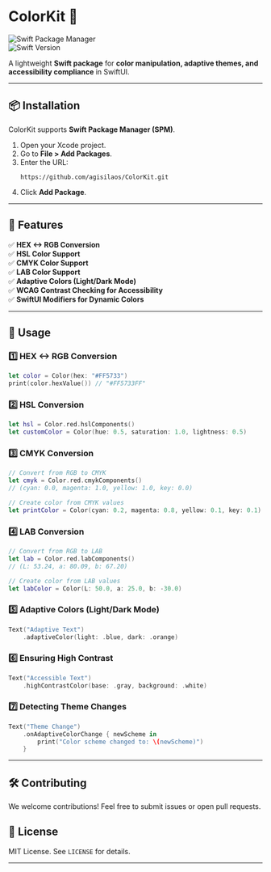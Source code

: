 # **ColorKit 🎨**  
![Swift Package Manager](https://img.shields.io/badge/SPM-Supported-green)  
![Swift Version](https://img.shields.io/badge/Swift-5.5%2B-blue)  

A lightweight **Swift package** for **color manipulation, adaptive themes, and accessibility compliance** in SwiftUI.  

---

## **📦 Installation**  

ColorKit supports **Swift Package Manager (SPM)**.  

1. Open your Xcode project.  
2. Go to **File > Add Packages**.  
3. Enter the URL:  
   ```
   https://github.com/agisilaos/ColorKit.git
   ```
4. Click **Add Package**.  

---

## **🚀 Features**  

✅ **HEX <-> RGB Conversion**  
✅ **HSL Color Support**  
✅ **CMYK Color Support**  
✅ **LAB Color Support**  
✅ **Adaptive Colors (Light/Dark Mode)**  
✅ **WCAG Contrast Checking for Accessibility**  
✅ **SwiftUI Modifiers for Dynamic Colors**  

---

## **🎨 Usage**  

### **1️⃣ HEX <-> RGB Conversion**  
```swift
let color = Color(hex: "#FF5733")
print(color.hexValue()) // "#FF5733FF"
```

### **2️⃣ HSL Conversion**  
```swift
let hsl = Color.red.hslComponents()
let customColor = Color(hue: 0.5, saturation: 1.0, lightness: 0.5)
```

### **3️⃣ CMYK Conversion**  
```swift
// Convert from RGB to CMYK
let cmyk = Color.red.cmykComponents()
// (cyan: 0.0, magenta: 1.0, yellow: 1.0, key: 0.0)

// Create color from CMYK values
let printColor = Color(cyan: 0.2, magenta: 0.8, yellow: 0.1, key: 0.1)
```

### **4️⃣ LAB Conversion**  
```swift
// Convert from RGB to LAB
let lab = Color.red.labComponents()
// (L: 53.24, a: 80.09, b: 67.20)

// Create color from LAB values
let labColor = Color(L: 50.0, a: 25.0, b: -30.0)
```

### **5️⃣ Adaptive Colors (Light/Dark Mode)**  
```swift
Text("Adaptive Text")
    .adaptiveColor(light: .blue, dark: .orange)
```

### **6️⃣ Ensuring High Contrast**  
```swift
Text("Accessible Text")
    .highContrastColor(base: .gray, background: .white)
```

### **7️⃣ Detecting Theme Changes**  
```swift
Text("Theme Change")
    .onAdaptiveColorChange { newScheme in
        print("Color scheme changed to: \(newScheme)")
    }
```

---

## **🛠 Contributing**  
We welcome contributions! Feel free to submit issues or open pull requests.  

## **📜 License**  
MIT License. See `LICENSE` for details.  

---
